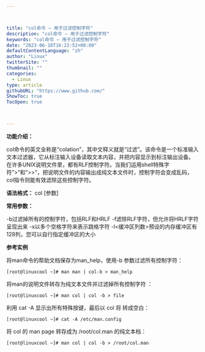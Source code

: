 ```yaml
---



title: "col命令 – 用于过滤控制字符"
description: "col命令 – 用于过滤控制字符"
keywords: "col命令 – 用于过滤控制字符"
date: "2023-06-18T16:22:52+08:00"
defaultContentLanguage: "zh"
author: "Linux"
twitterSite: ""
thumbnail: ""
categories:
  - Linux
type: article
githubURL: "https://www.github.com/"
ShowToc: true
TocOpen: true



---
```


**功能介绍：**

col命令的英文全称是“colation”，其中文释义就是“过滤”。该命令是一个标准输入文本过滤器，它从标注输入设备读取文本内容，并把内容显示到标注输出设备。 在许多UNIX说明文件里，都有RLF控制字符。当我们运用shell特殊字符”>”和”>>”，把说明文件的内容输出成纯文本文件时，控制字符会变成乱码，col指令则能有效滤除这些控制字符。

**语法格式：** col [参数]

**常用参数：**

-b过滤掉所有的控制字符，包括RLF和HRLF -f滤除RLF字符，但允许将HRLF字符呈现出来 -x以多个空格字符来表示跳格字符 -l<缓冲区列数>预设的内存缓冲区有128列，您可以自行指定缓冲区的大小

**参考实例**

将man命令的帮助文档保存为man_help，使用-b 参数过滤所有控制字符：

```
[root@linuxcool ~]# man man | col-b > man_help
```

将man的说明文件转存为纯文本文件并过滤掉所有控制字符 ：

```
[root@linuxcool ~]# man col | col -b > file
```

利用 cat -A 显示出所有特殊按键，最后以 col 将 转成空白：

```
[root@linuxcool ~]# cat -A /etc/man.config
```

将 col 的 man page 转存成为 /root/col.man 的纯文本档：

```
[root@linuxcool ~]# man col | col -b > /root/col.man
```